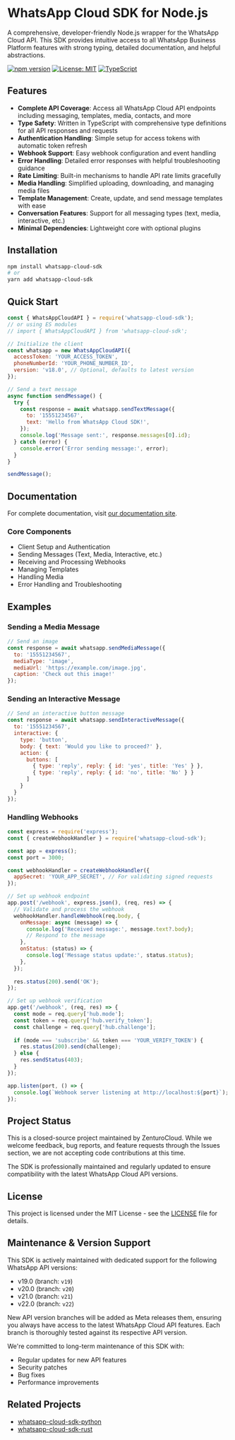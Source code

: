# WhatsApp Cloud SDK for Node.js

A comprehensive, developer-friendly Node.js wrapper for the WhatsApp Cloud API. This SDK provides intuitive access to all WhatsApp Business Platform features with strong typing, detailed documentation, and helpful abstractions.

[![npm version](https://img.shields.io/npm/v/whatsapp-cloud-sdk.svg)](https://www.npmjs.com/package/whatsapp-cloud-sdk)
[![License: MIT](https://img.shields.io/badge/License-MIT-yellow.svg)](https://github.com/zenturocloud/whatsapp-cloud-sdk-node.js/blob/main/LICENSE)
[![TypeScript](https://img.shields.io/badge/TypeScript-4.9.5-blue)](https://www.typescriptlang.org/)

## Features

- **Complete API Coverage**: Access all WhatsApp Cloud API endpoints including messaging, templates, media, contacts, and more
- **Type Safety**: Written in TypeScript with comprehensive type definitions for all API responses and requests
- **Authentication Handling**: Simple setup for access tokens with automatic token refresh
- **Webhook Support**: Easy webhook configuration and event handling
- **Error Handling**: Detailed error responses with helpful troubleshooting guidance
- **Rate Limiting**: Built-in mechanisms to handle API rate limits gracefully
- **Media Handling**: Simplified uploading, downloading, and managing media files
- **Template Management**: Create, update, and send message templates with ease
- **Conversation Features**: Support for all messaging types (text, media, interactive, etc.)
- **Minimal Dependencies**: Lightweight core with optional plugins

## Installation

```bash
npm install whatsapp-cloud-sdk
# or
yarn add whatsapp-cloud-sdk
```

## Quick Start

```javascript
const { WhatsAppCloudAPI } = require('whatsapp-cloud-sdk');
// or using ES modules
// import { WhatsAppCloudAPI } from 'whatsapp-cloud-sdk';

// Initialize the client
const whatsapp = new WhatsAppCloudAPI({
  accessToken: 'YOUR_ACCESS_TOKEN',
  phoneNumberId: 'YOUR_PHONE_NUMBER_ID',
  version: 'v18.0', // Optional, defaults to latest version
});

// Send a text message
async function sendMessage() {
  try {
    const response = await whatsapp.sendTextMessage({
      to: '15551234567',
      text: 'Hello from WhatsApp Cloud SDK!',
    });
    console.log('Message sent:', response.messages[0].id);
  } catch (error) {
    console.error('Error sending message:', error);
  }
}

sendMessage();
```

## Documentation

For complete documentation, visit [our documentation site](#).

### Core Components

- Client Setup and Authentication
- Sending Messages (Text, Media, Interactive, etc.)
- Receiving and Processing Webhooks
- Managing Templates
- Handling Media
- Error Handling and Troubleshooting

## Examples

### Sending a Media Message

```javascript
// Send an image
const response = await whatsapp.sendMediaMessage({
  to: '15551234567',
  mediaType: 'image',
  mediaUrl: 'https://example.com/image.jpg',
  caption: 'Check out this image!'
});
```

### Sending an Interactive Message

```javascript
// Send an interactive button message
const response = await whatsapp.sendInteractiveMessage({
  to: '15551234567',
  interactive: {
    type: 'button',
    body: { text: 'Would you like to proceed?' },
    action: {
      buttons: [
        { type: 'reply', reply: { id: 'yes', title: 'Yes' } },
        { type: 'reply', reply: { id: 'no', title: 'No' } }
      ]
    }
  }
});
```

### Handling Webhooks

```javascript
const express = require('express');
const { createWebhookHandler } = require('whatsapp-cloud-sdk');

const app = express();
const port = 3000;

const webhookHandler = createWebhookHandler({
  appSecret: 'YOUR_APP_SECRET', // For validating signed requests
});

// Set up webhook endpoint
app.post('/webhook', express.json(), (req, res) => {
  // Validate and process the webhook
  webhookHandler.handleWebhook(req.body, {
    onMessage: async (message) => {
      console.log('Received message:', message.text?.body);
      // Respond to the message
    },
    onStatus: (status) => {
      console.log('Message status update:', status.status);
    },
  });
  
  res.status(200).send('OK');
});

// Set up webhook verification
app.get('/webhook', (req, res) => {
  const mode = req.query['hub.mode'];
  const token = req.query['hub.verify_token'];
  const challenge = req.query['hub.challenge'];
  
  if (mode === 'subscribe' && token === 'YOUR_VERIFY_TOKEN') {
    res.status(200).send(challenge);
  } else {
    res.sendStatus(403);
  }
});

app.listen(port, () => {
  console.log(`Webhook server listening at http://localhost:${port}`);
});
```

## Project Status

This is a closed-source project maintained by ZenturoCloud. While we welcome feedback, bug reports, and feature requests through the Issues section, we are not accepting code contributions at this time.

The SDK is professionally maintained and regularly updated to ensure compatibility with the latest WhatsApp Cloud API versions.

## License

This project is licensed under the MIT License - see the [LICENSE](LICENSE) file for details.

## Maintenance & Version Support

This SDK is actively maintained with dedicated support for the following WhatsApp API versions:

- v19.0 (branch: `v19`)
- v20.0 (branch: `v20`)
- v21.0 (branch: `v21`) 
- v22.0 (branch: `v22`)

New API version branches will be added as Meta releases them, ensuring you always have access to the latest WhatsApp Cloud API features. Each branch is thoroughly tested against its respective API version.

We're committed to long-term maintenance of this SDK with:
- Regular updates for new API features
- Security patches
- Bug fixes
- Performance improvements

## Related Projects

- [whatsapp-cloud-sdk-python](https://github.com/zenturocloud/whatsapp-cloud-sdk-python.js)
- [whatsapp-cloud-sdk-rust](https://github.com/zenturocloud/whatsapp-cloud-sdk-rust)

